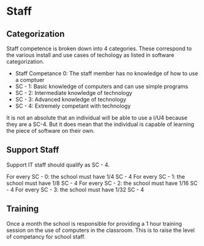 # Staff

## Categorization

Staff competence is broken down into 4 categories. These correspond to the various install and use cases of techology as listed in software categorization.

* Staff Competance 0: The staff member has no knowledge of how to use a comptuer
* SC - 1: Basic knowledge of computers and can use simple programs
* SC - 2: Intermediate knowledge of technology
* SC - 3: Advanced knowledge of technology
* SC - 4: Extremely competant with technology

It is not an absolute that an individual will be able to use a I/U4 because they are a SC-4. But it does mean that the individual is capable of learning the piece of software on their own.

## Support Staff

Support IT staff should qualify as SC - 4.

For every SC - 0: the school must have 1/4 SC - 4
For every SC - 1: the school must have 1/8 SC - 4
For every SC - 2: the school must have 1/16 SC - 4
For every SC - 3: the school must have 1/32 SC - 4

## Training

Once a month the school is responsible for providing a 1 hour training session on the use of computers in the classroom. This is to raise the level of competancy for school staff.
